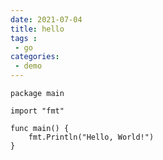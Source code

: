 ```yaml
---
date: 2021-07-04
title: hello
tags :
 - go
categories:
 - demo
---
```


```golang
package main

import "fmt"

func main() {
    fmt.Println("Hello, World!")
} 
```
